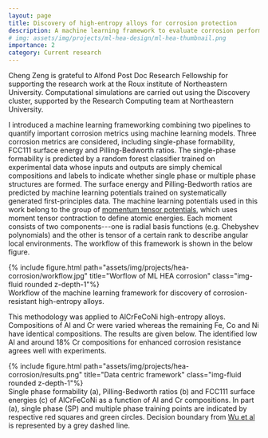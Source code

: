 ```yaml
---
layout: page
title: Discovery of high-entropy alloys for corrosion protection
description: A machine learning framework to evaluate corrosion performance for given compositions of high-entropy alloys
# img: assets/img/projects/ml-hea-design/ml-hea-thumbnail.png
importance: 2
category: Current research
---
```


Cheng Zeng is grateful to Alfond Post Doc Research Fellowship for supporting the research work at the Roux institute of Northeastern University. Computational simulations are carried out using the Discovery cluster, supported by the Research Computing team at Northeastern University.

I introduced a machine learning frameworking combining two pipelines to quantify important corrosion metrics using machine learning models.
Three corrosion metrics are considered, including single-phase formability, FCC111 surface energy and Pilling-Bedworth ratios.
The single-phase formability is predicted by a random forest classifier trained on experimental data whose inputs and outputs are simply chemical compositions and labels to indicate whether single phase or multiple phase structures are formed.
The surface energy and Pilling-Bedworth ratios are predicted by machine learning potentials trained on systematically generated first-principles data.
The machine learning potentials used in this work belong to the group of [momentum tensor potentials](https://iopscience.iop.org/article/10.1088/2632-2153/abc9fe), which uses moment tensor contraction to define atomic energies. Each moment consists of two components---one is radial basis functions (e.g. Chebyshev polynomials) and the other is tensor of a certain rank to describe angular local environments.
The workflow of this framework is shown in the below figure.

<div class="row justify-content-sm-center">
    <div class="col-sm-12 mt-3 mt-md-0">
        {% include figure.html path="assets/img/projects/hea-corrosion/workflow.jpg" title="Worflow of ML HEA corrosion" class="img-fluid rounded z-depth-1"%}
    </div>
</div>
<div class="caption">
    Workflow of the machine learning framework for discovery of corrosion-resistant high-entropy alloys.
</div>

This methodology was applied to AlCrFeCoNi high-entropy alloys. Compositions of Al and Cr were varied whereas the remaining Fe, Co and Ni have identical compositions. The results are given below. The identified low Al and around 18% Cr compositions for enhanced corrosion resistance agrees well with experiments.

<div class="row justify-content-sm-center">
    <div class="col-sm-12 mt-3 mt-md-0">
        {% include figure.html path="assets/img/projects/hea-corrosion/results.png" title="Data centric framework" class="img-fluid rounded z-depth-1"%}
    </div>
</div>
<div class="caption">
    Single phase formability (a), Pilling-Bedworth ratios (b) and FCC111 surface energies (c) of AlCrFeCoNi as a function of Al and Cr compositions. In part (a), single phase (SP) and multiple phase training points are indicated by respective red squares and green circles. Decision boundary from <a href='https://www.sciencedirect.com/science/article/pii/S1359645419307050'>Wu et al</a> is represented by a grey dashed line.
</div>

